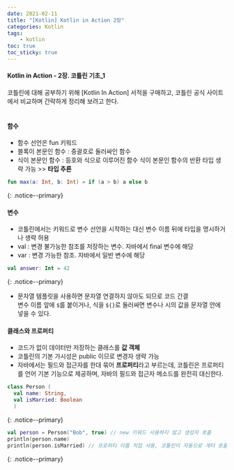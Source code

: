 ```yaml
---
date: 2021-02-11
title: "[Kotlin] Kotlin in Action 2장"
categories: Kotlin
tags:
    - kotlin
toc: true
toc_sticky: true
---
```

#### Kotlin in Action - 2장. 코틀린 기초_1
코틀린에 대해 공부하기 위해 [Kotlin In Action] 서적을 구매하고, 코틀린 공식 사이트에서 비교하며 간략하게 정리해 보려고 한다.  
&nbsp;  

#### 함수  
- 함수 선언은 fun 키워드  
- 블록이 본문인 함수 : 중괄호로 둘러싸인 함수  
- 식이 본문인 함수 : 등호와 식으로 이루어진 함수
식이 본문인 함수의 반환 타입 생략 가능 >> <b>타입 추론</b>  

``` kotlin
fun max(a: Int, b: Int) = if (a > b) a else b
```
{: .notice--primary}  

#### 변수  
- 코틀린에서는 키워드로 변수 선언을 시작하는 대신 변수 이름 뒤에 타입을 명시하거나 생략 허용  
- val : 변경 불가능한 참조를 저장하는 변수. 자바에서 final 변수에 해당  
- var : 변경 가능한 참조. 자바에서 일반 변수에 해당  

``` kotlin
val answer: Int = 42
```
{: .notice--primary}  

- 문자열 템플릿을 사용하면 문자열 연결하지 않아도 되므로 코드 간결  
변수 이름 앞에 `$`를 붙이거나, 식을 `${}`로 둘러싸면 변수나 시의 값을 문자열 안에 넣을 수 있다.  

#### 클래스와 프로퍼티  
- 코드가 없이 데이터만 저장하는 클래스를 <b>값 객체</b>  
- 코틀린의 기본 가시성은 public 이므로 변경자 생략 가능  
- 자바에서는 필드와 접근자를 한대 묶어 <b>프로퍼티</b>라고 부르는데, 코틀린은 프로퍼티를 언어 기본 기능으로 제공하며, 자바의 필드와 접근자 메소드를 완전히 대신한다.  

```kotlin
class Person (
  val name: String,
  val isMarried: Boolean
  )
```
{: .notice--primary}  

``` kotlin
val person = Person("Bob", true) // new 키워드 사용하지 않고 생성자 호출  
println(person.name)
println(person.isMarried) // 프로퍼티 이름 직접 사용, 코틀린이 자동으로 게터 호출  
```
{: .notice--primary}  
